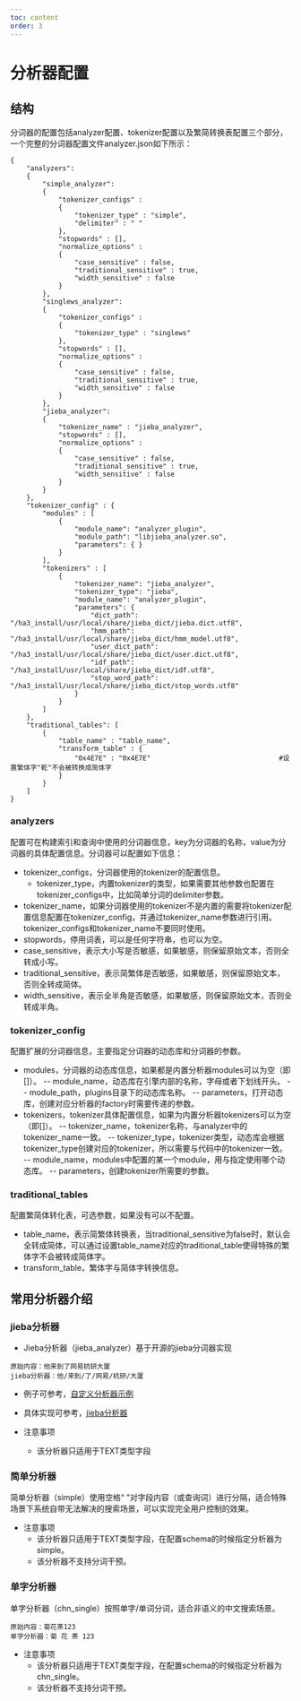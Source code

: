 ```yaml
---
toc: content
order: 3
---
```


# 分析器配置
## 结构
分词器的配置包括analyzer配置、tokenizer配置以及繁简转换表配置三个部分，一个完整的分词器配置文件analyzer.json如下所示：
```
{   
    "analyzers":
    {
        "simple_analyzer":
        {
            "tokenizer_configs" :
            {
                "tokenizer_type" : "simple",
                "delimiter" : " "
            },
            "stopwords" : [],
            "normalize_options" :
            {
                "case_sensitive" : false,
                "traditional_sensitive" : true,
                "width_sensitive" : false
            }
        },
        "singlews_analyzer":
        {
            "tokenizer_configs" :
            {
                "tokenizer_type" : "singlews"
            },
            "stopwords" : [],
            "normalize_options" :
            {
                "case_sensitive" : false,
                "traditional_sensitive" : true,
                "width_sensitive" : false
            }
        },
        "jieba_analyzer":
        {
            "tokenizer_name" : "jieba_analyzer",
            "stopwords" : [],
            "normalize_options" :
            {
                "case_sensitive" : false,
                "traditional_sensitive" : true,
                "width_sensitive" : false
            }
        }
    },
    "tokenizer_config" : {
        "modules" : [
            {
                "module_name": "analyzer_plugin",
                "module_path": "libjieba_analyzer.so",
                "parameters": { }
            }
        ],
        "tokenizers" : [
            {
                "tokenizer_name": "jieba_analyzer",
                "tokenizer_type": "jieba",
                "module_name": "analyzer_plugin",
                "parameters": {
                    "dict_path": "/ha3_install/usr/local/share/jieba_dict/jieba.dict.utf8",
                    "hmm_path": "/ha3_install/usr/local/share/jieba_dict/hmm_model.utf8",
                    "user_dict_path": "/ha3_install/usr/local/share/jieba_dict/user.dict.utf8",
                    "idf_path": "/ha3_install/usr/local/share/jieba_dict/idf.utf8",
                    "stop_word_path": "/ha3_install/usr/local/share/jieba_dict/stop_words.utf8"
                }
            }
        ]
    },
    "traditional_tables": [
        {
            "table_name" : "table_name",
            "transform_table" : {
                "0x4E7E" : "0x4E7E"                                #设置繁体字"乾"不会被转换成简体字
            }
        }
    ]
}
```
### analyzers
配置可在构建索引和查询中使用的分词器信息，key为分词器的名称，value为分词器的具体配置信息。分词器可以配置如下信息：
- tokenizer_configs，分词器使用的tokenizer的配置信息。
  -  tokenizer_type，内置tokenizer的类型，如果需要其他参数也配置在tokenizer_configs中，比如简单分词的delimiter参数。
- tokenizer_name，如果分词器使用的tokenizer不是内置的需要将tokenizer配置信息配置在tokenizer_config，并通过tokenizer_name参数进行引用。tokenizer_configs和tokenizer_name不要同时使用。
- stopwords，停用词表，可以是任何字符串，也可以为空。
- case_sensitive，表示大小写是否敏感，如果敏感，则保留原始文本，否则全转成小写。
- traditional_sensitive，表示简繁体是否敏感，如果敏感，则保留原始文本，否则全转成简体。
- width_sensitive，表示全半角是否敏感，如果敏感，则保留原始文本，否则全转成半角。

### tokenizer_config
配置扩展的分词器信息，主要指定分词器的动态库和分词器的参数。
- modules，分词器的动态库信息，如果都是内置分析器modules可以为空（即[]）。
  -- module_name，动态库在引擎内部的名称，字母或者下划线开头。
  -- module_path，plugins目录下的动态库名称。
  -- parameters，打开动态库，创建对应分析器的factory时需要传递的参数。
- tokenizers，tokenizer具体配置信息，如果为内置分析器tokenizers可以为空（即[]）。
  -- tokenizer_name，tokenizer名称，与analyzer中的tokenizer_name一致。
  -- tokenizer_type，tokenizer类型，动态库会根据tokenizer_type创建对应的tokenizer，所以需要与代码中的tokenizer一致。
  -- module_name，modules中配置的某一个module，用与指定使用哪个动态库。
  -- parameters，创建tokenizer所需要的参数。
### traditional_tables
配置繁简体转化表，可选参数，如果没有可以不配置。

- table_name，表示简繁体转换表，当traditional_sensitive为false时，默认会全转成简体，可以通过设置table_name对应的traditional_table使得特殊的繁体字不会被转成简体字。
- transform_table，繁体字与简体字转换信息。

## 常用分析器介绍
### jieba分析器
* Jieba分析器（jieba_analyzer）基于开源的jieba分词器实现
```
原始内容：他来到了网易杭研大厦
jieba分析器：他/来到/了/网易/杭研/大厦
```

* 例子可参考，[自定义分析器示例](https://github.com/alibaba/havenask/tree/main/hape/example/cases/custom_analyzer)

* 具体实现可参考，[jieba分析器](https://github.com/alibaba/havenask/tree/main/aios/plugins/havenask_plugins/analyzer_plugins)
* 注意事项
  - 该分析器只适用于TEXT类型字段

### 简单分析器
简单分析器（simple）使用空格“ ”对字段内容（或查询词）进行分隔，适合特殊场景下系统自带无法解决的搜索场景，可以实现完全用户控制的效果。

* 注意事项
  - 该分析器只适用于TEXT类型字段，在配置schema的时候指定分析器为simple。
  - 该分析器不支持分词干预。

### 单字分析器
单字分析器（chn_single）按照单字/单词分词，适合非语义的中文搜索场景。
```
原始内容：菊花茶123
单字分析器：菊 花 茶 123
```

* 注意事项
  - 该分析器只适用于TEXT类型字段，在配置schema的时候指定分析器为chn_single。
  - 该分析器不支持分词干预。